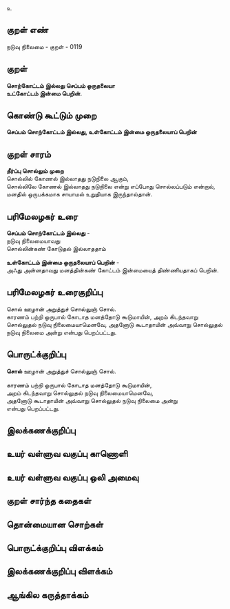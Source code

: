 உ

## குறள் எண் 

நடுவு நிலைமை - குறள் - 0119  

## குறள் 

**சொற்கோட்டம் இல்லது செப்பம் ஒருதலையா  
உட்கோட்டம் இன்மை பெறின்.** 

## கொண்டு கூட்டும் முறை

**செப்பம் சொற்கோட்டம் இல்லது, உள்கோட்டம் இன்மை ஒருதலையாப் பெறின்**

## குறள் சாரம் 

**தீர்ப்பு சொல்லும் முறை**  
சொல்லில் கோணல் இல்லாதது நடுநிலை ஆகும்,  
சொல்லிலே கோணல் இல்லாதது நடுநிலை என்று எப்போது சொல்லப்படும் என்றால்,  
மனதில் ஒருபக்கமாக சாயாமல் உறுதியாக இருந்தால்தான்.  

## பரிமேலழகர் உரை

**செப்பம் சொற்கோட்டம் இல்லது** -  
நடுவு நிலைமையாவது  
சொல்லின்கண் கோடுதல் இல்லாததாம்  

**உள்கோட்டம் இன்மை ஒருதலையாப் பெறின்** -  
அஃது அன்னதாவது
மனத்தின்கண் கோட்டம் இன்மையைத் திண்ணியதாகப் பெறின்.

## பரிமேலழகர் உரைகுறிப்பு   

சொல் ஊழான் அறுத்துச் சொல்லுஞ் சொல்.  
காரணம் பற்றி ஒருபால் கோடாத மனத்தோடு கூடுமாயின், அறம் கிடந்தவாறு சொல்லுதல் நடுவு நிலைமையாமெனவே, அதனோடு கூடாதாயின் அவ்வாறு சொல்லுதல் நடுவு நிலைமை அன்று என்பது பெறப்பட்டது.  

## பொருட்க்குறிப்பு 

**சொல்** ஊழான் அறுத்துச் சொல்லுஞ் சொல்.  

காரணம் பற்றி ஒருபால் கோடாத மனத்தோடு கூடுமாயின்,  
அறம் கிடந்தவாறு சொல்லுதல் நடுவு நிலைமையாமெனவே,  
அதனோடு கூடாதாயின் அவ்வாறு சொல்லுதல் நடுவு நிலைமை அன்று  
என்பது பெறப்பட்டது.  

## இலக்கணக்குறிப்பு  


## உயர் வள்ளுவ வகுப்பு காணொளி


## உயர் வள்ளுவ வகுப்பு ஒலி அமைவு 

 
## குறள் சார்ந்த கதைகள் 


## தொன்மையான சொற்கள்


## பொருட்க்குறிப்பு விளக்கம்


## இலக்கணக்குறிப்பு விளக்கம்


## ஆங்கில கருத்தாக்கம் 


